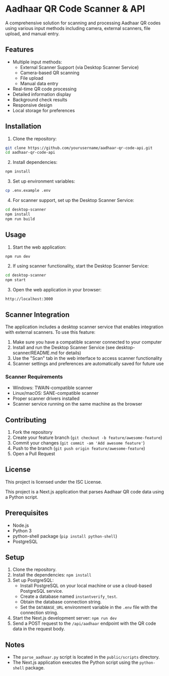 # Aadhaar QR Code Scanner & API

A comprehensive solution for scanning and processing Aadhaar QR codes using various input methods including camera, external scanners, file upload, and manual entry.

## Features

- Multiple input methods:
  - External Scanner Support (via Desktop Scanner Service)
  - Camera-based QR scanning
  - File upload
  - Manual data entry
- Real-time QR code processing
- Detailed information display
- Background check results
- Responsive design
- Local storage for preferences

## Installation

1. Clone the repository:
```bash
git clone https://github.com/yourusername/aadhaar-qr-code-api.git
cd aadhaar-qr-code-api
```

2. Install dependencies:
```bash
npm install
```

3. Set up environment variables:
```bash
cp .env.example .env
```

4. For scanner support, set up the Desktop Scanner Service:
```bash
cd desktop-scanner
npm install
npm run build
```

## Usage

1. Start the web application:
```bash
npm run dev
```

2. If using scanner functionality, start the Desktop Scanner Service:
```bash
cd desktop-scanner
npm start
```

3. Open the web application in your browser:
```
http://localhost:3000
```

## Scanner Integration

The application includes a desktop scanner service that enables integration with external scanners. To use this feature:

1. Make sure you have a compatible scanner connected to your computer
2. Install and run the Desktop Scanner Service (see desktop-scanner/README.md for details)
3. Use the "Scan" tab in the web interface to access scanner functionality
4. Scanner settings and preferences are automatically saved for future use

### Scanner Requirements

- Windows: TWAIN-compatible scanner
- Linux/macOS: SANE-compatible scanner
- Proper scanner drivers installed
- Scanner service running on the same machine as the browser

## Contributing

1. Fork the repository
2. Create your feature branch (`git checkout -b feature/awesome-feature`)
3. Commit your changes (`git commit -am 'Add awesome feature'`)
4. Push to the branch (`git push origin feature/awesome-feature`)
5. Open a Pull Request

## License

This project is licensed under the ISC License.

This project is a Next.js application that parses Aadhaar QR code data using a Python script.

## Prerequisites

*   Node.js
*   Python 3
*   python-shell package (`pip install python-shell`)
*   PostgreSQL

## Setup

1.  Clone the repository.
2.  Install the dependencies: `npm install`
3.  Set up PostgreSQL:
    *   Install PostgreSQL on your local machine or use a cloud-based PostgreSQL service.
    *   Create a database named `instantverify_test`.
    *   Obtain the database connection string.
    *   Set the `DATABASE_URL` environment variable in the `.env` file with the connection string.
4.  Start the Next.js development server: `npm run dev`
5.  Send a POST request to the `/api/aadhaar` endpoint with the QR code data in the request body.

## Notes

*   The `parse_aadhaar.py` script is located in the `public/scripts` directory.
*   The Next.js application executes the Python script using the `python-shell` package.
